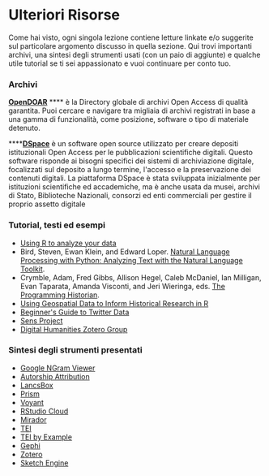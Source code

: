 # Ulteriori Risorse

Come hai visto, ogni singola lezione contiene letture linkate e/o suggerite sul particolare argomento discusso in quella sezione. Qui trovi importanti archivi, una sintesi degli strumenti usati (con un paio di aggiunte) e qualche utile tutorial se ti sei appassionato e vuoi continuare per conto tuo.

### Archivi

[**OpenDOAR**](https://v2.sherpa.ac.uk/opendoar/) **** è la Directory globale di archivi Open Access di qualità garantita. Puoi cercare e navigare tra migliaia di archivi registrati in base a una gamma di funzionalità, come posizione, software o tipo di materiale detenuto.&#x20;

****[**DSpace**](https://duraspace.org/dspace/) è un software open source utilizzato per creare depositi istituzionali Open Access per le pubblicazioni scientifiche digitali. Questo software risponde ai bisogni specifici dei sistemi di archiviazione digitale, focalizzati sul deposito a lungo termine, l'accesso e la preservazione dei contenuti digitali. La piattaforma DSpace è stata sviluppata inizialmente per istituzioni scientifiche ed accademiche, ma è anche usata da musei, archivi di Stato, Biblioteche Nazionali, consorzi ed enti commerciali per gestire il proprio assetto digitale

### Tutorial, testi ed esempi

* [Using R to analyze your data](https://libguides.wustl.edu/c.php?g=385216\&p=2611930)
* Bird, Steven, Ewan Klein, and Edward Loper. [Natural Language Processing with Python: Analyzing Text with the Natural Language Toolkit](http://www.nltk.org/book/).
* Crymble, Adam, Fred Gibbs, Allison Hegel, Caleb McDaniel, Ian Milligan, Evan Taparata, Amanda Visconti, and Jeri Wieringa, eds. [The Programming Historian](http://programminghistorian.org).
* [Using Geospatial Data to Inform Historical Research in R](https://programminghistorian.org/en/lessons/geospatial-data-analysis)
* [Beginner's Guide to Twitter Data](https://programminghistorian.org/en/lessons/beginners-guide-to-twitter-data)
* [Sens Project](https://skene.dlls.univr.it/sens-corpora-tools-basic-guide/)&#x20;
* [Digital Humanities Zotero Group](https://www.zotero.org/groups/digital\_humanities/items)

### Sintesi degli strumenti presentati&#x20;

* [Google NGram Viewer](https://books.google.com/ngrams)
* [Autorship Attribution](https://neoneuro.com/products/authorship-attribution)
* [LancsBox](http://corpora.lancs.ac.uk/lancsbox/materials.php)
* [Prism](http://prism.scholarslab.org)
* [Voyant](https://voyant-tools.org)
* [RStudio Cloud](https://rstudio.cloud)&#x20;
* [Mirador](https://projectmirador.org)
* [TEI](https://tei-c.org/activities/)
* [TEI by Example](https://teibyexample.org/TBE.htm)
* [Gephi](https://gephi.org)
* [Zotero](https://zotero.org)&#x20;
* [Sketch Engine](https://www.sketchengine.eu/guide/)
